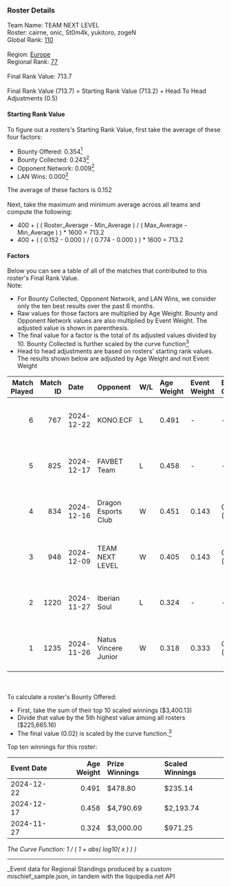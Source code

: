 ### Roster Details<br />
Team Name: TEAM NEXT LEVEL<br />
Roster: cairne, onic, St0m4k, yukitoro, zogeN<br />
Global Rank: [110](../../standings_global_2025_04_07.md)<br />
<br />
Region: [Europe]( ../../standings_europe_2025_04_07.md)<br />
Regional Rank: [77]( ../../standings_europe_2025_04_07.md)<br />
<br />
Final Rank Value:  713.7<br />
<br />
Final Rank Value (713.7) = Starting Rank Value (713.2) + Head To Head Adjustments (0.5)<br />

#### Starting Rank Value<br />
To figure out a rosters's Starting Rank Value, first take the average of these four factors:<br />
- Bounty Offered: 0.354[<sup>1</sup>](#table2)
- Bounty Collected: 0.243[<sup>2</sup>](#table1)
- Opponent Network: 0.009[<sup>2</sup>](#table1)
- LAN Wins: 0.000[<sup>2</sup>](#table1)

The average of these factors is 0.152<br />
<br />
Next, take the maximum and minimum average across all teams and compute the following:<br />
- 400 + ( ( Roster_Average - Min_Average ) / ( Max_Average - Min_Average ) ) * 1600 = 713.2
- 400 + ( ( 0.152 - 0.000 ) / ( 0.774 - 0.000 ) ) * 1600 = 713.2


#### Factors<br />
Below you can see a table of all of the matches that contributed to this roster's Final Rank Value.<br />
Note:<br />

- For Bounty Collected, Opponent Network, and LAN Wins, we consider only the ten best results over the past 6 months.
- Raw values for those factors are multiplied by Age Weight. Bounty and Opponent Network values are also multiplied by Event Weight. The adjusted value is shown in parenthesis.
- The final value for a factor is the total of its adjusted values divided by 10. Bounty Collected is further scaled by the curve function[<sup>3</sup>](#curveFunction)
- Head to head adjustments are based on rosters' starting rank values. The results shown below are adjusted by Age Weight and not Event Weight
<span id="table1"></span><br />


| Match Played | Match ID | Date       | Opponent             | W/L | Age Weight | Event Weight | Bounty Collected | Opponent Network | LAN Wins  | H2H Adj. | Roster                                |
| -: | -: | :- | :- | :- | :- | :- | :- | :- | :- | -: | :- |
|            6 |      767 | 2024-12-22 | KONO.ECF             | L   | 0.491      | -            | -                | -                | -         |    -7.56 | cairne, onic, St0m4k, yukitoro, zogeN |
|            5 |      825 | 2024-12-17 | FAVBET Team          | L   | 0.458      | -            | -                | -                | -         |    -6.26 | cairne, onic, St0m4k, yukitoro, zogeN |
|            4 |      834 | 2024-12-16 | Dragon Esports Club  | W   | 0.451      | 0.143        | 0.005 (0.000)    | 0.031 (0.002)    | 0 (0.000) |     5.60 | cairne, onic, St0m4k, yukitoro, zogeN |
|            3 |      948 | 2024-12-09 | TEAM NEXT LEVEL      | W   | 0.405      | 0.143        | 0.002 (0.000)    | 0.132 (0.008)    | 0 (0.000) |     5.24 | cairne, onic, St0m4k, yukitoro, zogeN |
|            2 |     1220 | 2024-11-27 | Iberian Soul         | L   | 0.324      | -            | -                | -                | -         |    -4.06 | cairne, onic, St0m4k, yukitoro, zogeN |
|            1 |     1235 | 2024-11-26 | Natus Vincere Junior | W   | 0.318      | 0.333        | 0.068 (0.007)    | 0.744 (0.079)    | 0 (0.000) |     7.50 | cairne, onic, St0m4k, yukitoro, zogeN |

<br />
<span id="table2"></span><br />
To calculate a roster's Bounty Offered:<br />

- First, take the sum of their top 10 scaled winnings ($3,400.13)
- Divide that value by the 5th highest value among all rosters ($225,665.16)
- The final value (0.02) is scaled by the curve function.[<sup>3</sup>](#curveFunction)

Top ten winnings for this roster:<br />

| Event Date | Age Weight | Prize Winnings | Scaled Winnings |
| :- | -: | :- | :- |
| 2024-12-22 |      0.491 | $478.80        | $235.14         |
| 2024-12-17 |      0.458 | $4,790.69      | $2,193.74       |
| 2024-11-27 |      0.324 | $3,000.00      | $971.25         |


<span id="curveFunction"></span>_The Curve Function: 1 / ( 1 + abs( log10( x ) ) )_<br />

---
_Event data for Regional Standings produced by a custom mischief_sample.json, in tandem with the liquipedia.net API<br />
